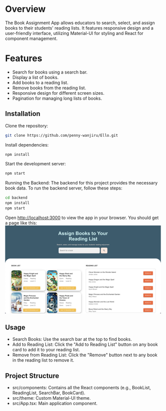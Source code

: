 # Overview

The Book Assignment App allows educators to search, select, and assign books to their students' reading lists. It features responsive design and a user-friendly interface, utilizing Material-UI for styling and React for component management.

# Features

- Search for books using a search bar.
- Display a list of books.
- Add books to a reading list.
- Remove books from the reading list.
- Responsive design for different screen sizes.
- Pagination for managing long lists of books.

## Installation

Clone the repository:
```bash 
git clone https://github.com/penny-wanjiru/Ello.git
```
Install dependencies:
```bash
npm install
```

Start the development server:
```bash
npm start
```

Running the Backend:
The backend for this project provides the necessary book data. To run the backend server, follow these steps:
```bash
cd backend
npm install
npm start
```

Open [http://localhost:3000](http://localhost:3000) to view the app in your browser.
You should get a page like this:
![Screenshot](MarkdownImgs/ello.png)

## Usage
- Search Books: Use the search bar at the top to find books.
- Add to Reading List: Click the "Add to Reading List" button on any book card to add it to your reading list.
- Remove from Reading List: Click the "Remove" button next to any book in the reading list to remove it.

## Project Structure
- src/components: Contains all the React components (e.g., BookList, ReadingList, SearchBar, BookCard).
- src/theme: Custom Material-UI theme.
- src/App.tsx: Main application component.

